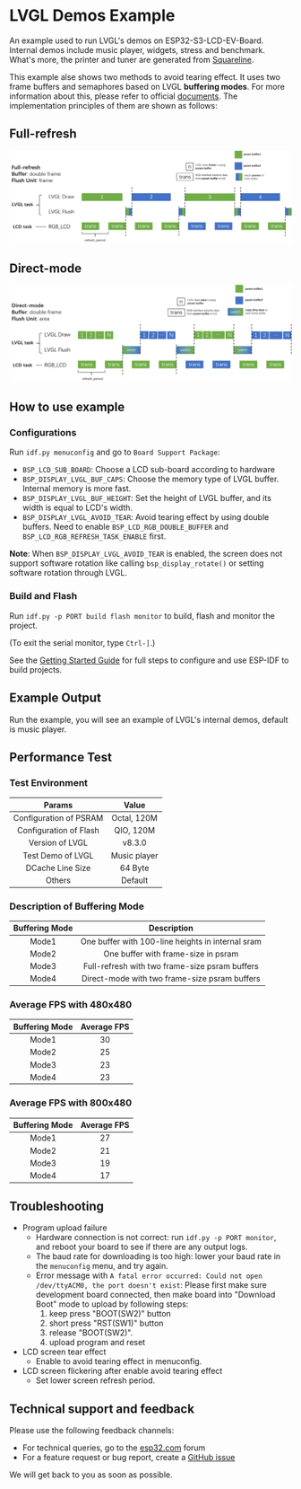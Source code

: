 # LVGL Demos Example

An example used to run LVGL's demos on ESP32-S3-LCD-EV-Board. Internal demos include music player, widgets, stress and benchmark. What's more, the printer and tuner are generated from [Squareline](https://squareline.io/).

This example alse shows two methods to avoid tearing effect. It uses two frame buffers and semaphores based on LVGL **buffering modes**. For more information about this, please refer to official [documents](https://docs.lvgl.io/master/porting/display.html?#buffering-modes). The implementation principles of them are shown as follows:

## Full-refresh

![full-refresh](./full-refresh.png)

## Direct-mode

![direct-mode](./direct-mode.png)

## How to use example

### Configurations

Run `idf.py menuconfig` and go to `Board Support Package`:

* `BSP_LCD_SUB_BOARD`: Choose a LCD sub-board according to hardware
* `BSP_DISPLAY_LVGL_BUF_CAPS`: Choose the memory type of LVGL buffer. Internal memory is more fast.
* `BSP_DISPLAY_LVGL_BUF_HEIGHT`: Set the height of LVGL buffer, and its width is equal to LCD's width.
* `BSP_DISPLAY_LVGL_AVOID_TEAR`: Avoid tearing effect by using double buffers. Need to enable `BSP_LCD_RGB_DOUBLE_BUFFER` and `BSP_LCD_RGB_REFRESH_TASK_ENABLE` first.

**Note**: When `BSP_DISPLAY_LVGL_AVOID_TEAR` is enabled, the screen does not support software rotation like calling `bsp_display_rotate()` or setting software rotation through LVGL.

### Build and Flash

Run `idf.py -p PORT build flash monitor` to build, flash and monitor the project.

(To exit the serial monitor, type ``Ctrl-]``.)

See the [Getting Started Guide](https://docs.espressif.com/projects/esp-idf/en/latest/get-started/index.html) for full steps to configure and use ESP-IDF to build projects.

## Example Output

Run the example, you will see an example of LVGL's internal demos, default is music player.

## Performance Test

### Test Environment

|         Params         |    Value     |
| :--------------------: | :----------: |
| Configuration of PSRAM | Octal, 120M  |
| Configuration of Flash |  QIO, 120M   |
|    Version of LVGL     |    v8.3.0    |
|   Test Demo of LVGL    | Music player |
|    DCache Line Size    |   64 Byte    |
|         Others         |   Default    |

### Description of Buffering Mode

| Buffering Mode |                    Description                    |
| :------------: | :-----------------------------------------------: |
|     Mode1      | One buffer with 100-line heights in internal sram |
|     Mode2      |        One buffer with frame-size in psram        |
|     Mode3      |  Full-refresh with two frame-size psram buffers   |
|     Mode4      |   Direct-mode with two frame-size psram buffers   |

### Average FPS with 480x480

| Buffering Mode | Average FPS |
| :------------: | :---------: |
|     Mode1      |     30      |
|     Mode2      |     25      |
|     Mode3      |     23      |
|     Mode4      |     23      |

### Average FPS with 800x480

| Buffering Mode | Average FPS |
| :------------: | :---------: |
|     Mode1      |     27      |
|     Mode2      |     21      |
|     Mode3      |     19      |
|     Mode4      |     17      |

## Troubleshooting

* Program upload failure
    * Hardware connection is not correct: run `idf.py -p PORT monitor`, and reboot your board to see if there are any output logs.
    * The baud rate for downloading is too high: lower your baud rate in the `menuconfig` menu, and try again.
    * Error message with `A fatal error occurred: Could not open /dev/ttyACM0, the port doesn't exist`: Please first make sure development board connected, then make board into "Download Boot" mode to upload by following steps:
        1. keep press "BOOT(SW2)" button
        2. short press "RST(SW1)" button
        3. release "BOOT(SW2)".
        4. upload program and reset
* LCD screen tear effect
    * Enable to avoid tearing effect in menuconfig.
* LCD screen flickering after enable avoid tearing effect
    * Set lower screen refresh period.

## Technical support and feedback

Please use the following feedback channels:

* For technical queries, go to the [esp32.com](https://esp32.com/) forum
* For a feature request or bug report, create a [GitHub issue](https://github.com/espressif/esp-dev-kits/issues)

We will get back to you as soon as possible.
